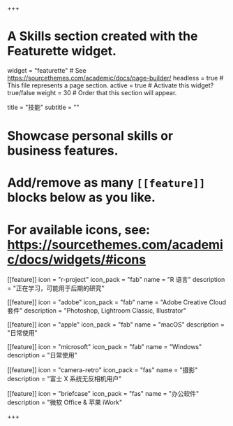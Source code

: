 +++
# A Skills section created with the Featurette widget.
widget = "featurette"  # See https://sourcethemes.com/academic/docs/page-builder/
headless = true  # This file represents a page section.
active = true  # Activate this widget? true/false
weight = 30  # Order that this section will appear.

title = "技能"
subtitle = ""

# Showcase personal skills or business features.
# 
# Add/remove as many `[[feature]]` blocks below as you like.
# 
# For available icons, see: https://sourcethemes.com/academic/docs/widgets/#icons

[[feature]]
  icon = "r-project"
  icon_pack = "fab"
  name = "R 语言"
  description = "正在学习，可能用于后期的研究"
  
[[feature]]
  icon = "adobe"
  icon_pack = "fab"
  name = "Adobe Creative Cloud 套件"
  description = "Photoshop, Lightroom Classic, Illustrator"  
  
 [[feature]]
  icon = "apple"
  icon_pack = "fab"
  name = "macOS"
  description = "日常使用"  
  
  [[feature]]
  icon = "microsoft"
  icon_pack = "fab"
  name = "Windows"
  description = "日常使用"  
   
[[feature]]
  icon = "camera-retro"
  icon_pack = "fas"
  name = "摄影"
  description = "富士 X 系统无反相机用户"
  
 [[feature]]
  icon = "briefcase"
  icon_pack = "fas"
  name = "办公软件"
  description = "微软 Office & 苹果 iWork" 

+++
